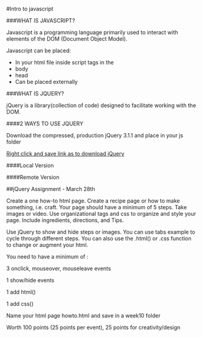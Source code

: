 #Intro to javascript

###WHAT IS JAVASCRIPT?

Javascript is a programming language primarily  used to interact with elements of the DOM (Document Object Model).

Javascript can be placed:

* In your html file inside script tags in the
 * body
 * head
* Can be placed externally

###WHAT IS JQUERY?

jQuery is a library(collection of code) designed to facilitate working with the DOM.

####2 WAYS TO USE JQUERY

Download the compressed, production jQuery 3.1.1 and place in your js folder

[Right click and save link as to download jQuery](https://code.jquery.com/jquery-3.1.1.min.js)

####Local Version

<script src="js/jquery-3.1.1.min.js"></script>

####Remote Version

<script src="https://ajax.googleapis.com/ajax/libs/jquery/3.1.1/jquery.min.js"></script>


##jQuery Assignment - March 28th

Create a one how-to html page. Create a recipe page or how to make something, i.e. craft. Your page should have a minimum of 5 steps. Take images or video. Use organizational tags and css to organize and style your page. Include ingredients, directions, and Tips.

Use jQuery to show and hide steps or images. You can use tabs example to cycle through different steps. You can also use the .html() or .css function to change or augment your html.

You need to have a minimum of :

3 onclick, mouseover, mouseleave events

1 show/hide events

1 add html()

1 add css()

Name your html page howto.html and save in a week10 folder

Worth 100 points (25 points per event), 25 points for creativity/design

